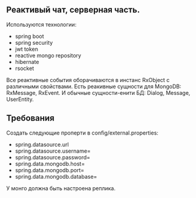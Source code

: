 ## Реактивый чат, серверная часть.

Используются технологии:
* spring boot
* spring security
* jwt token
* reactive mongo repository
* hibernate
* rsocket

Все реактивные события оборачиваются в инстанс RxObject с различными свойствами.
Есть реакивные сущности для MongoDB: RxMessage, RxEvent.
И обычные сущности-енити БД: Dialog, Message, UserEntity.

## Требования

Создать следующие проперти в config/external.properties:
* spring.datasource.url
* spring.datasource.username=
* spring.datasource.password=
* spring.data.mongodb.host=
* spring.data.mongodb.port=
* spring.data.mongodb.database=

У монго должна быть настроена реплика.

